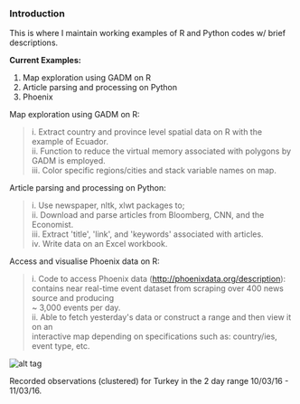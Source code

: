 ### Introduction  
This is where I maintain working examples of R and Python codes w/ brief descriptions.

**Current Examples:**  
1. Map exploration using GADM on R    
2. Article parsing and processing on Python  
3. Phoenix

Map exploration using GADM on R:       
>i. Extract country and province level spatial data on R with the example of Ecuador.   
ii. Function to reduce the virtual memory associated with polygons by GADM is employed.  
iii. Color specific regions/cities and stack variable names on map.  
  
Article parsing and processing on Python:       
>i. Use newspaper, nltk, xlwt packages to;    
ii. Download and parse articles from Bloomberg, CNN, and the Economist.    
iii. Extract 'title', 'link', and 'keywords' associated with articles.  
iv. Write data on an Excel workbook.

Access and visualise Phoenix data on R:  
>i. Code to access Phoenix data (http://phoenixdata.org/description):  
	contains near real-time event dataset from scraping over 400 news source and producing  
    ~ 3,000 events per day.  
ii. Able to fetch yesterday's data or construct a range and then view it on an  
	interactive map depending on specifications such as: country/ies, event type, etc.     
	 
![alt tag](https://cloud.githubusercontent.com/assets/17466433/13907496/53f545fe-eee7-11e5-9057-be77197f04a1.jpeg)    
  
Recorded observations (clustered) for Turkey in the 2 day range 10/03/16 - 11/03/16.  


